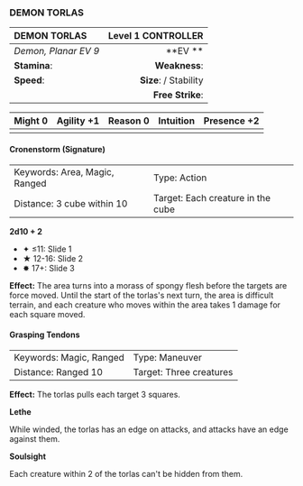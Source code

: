### DEMON TORLAS

| DEMON TORLAS         | **Level 1 CONTROLLER** |
| :------------------- | ---------------------: |
| *Demon, Planar EV 9* |            \*\*EV \*\* |
| **Stamina**:         |          **Weakness**: |
| **Speed**:           | **Size**:  / Stability |
|                      |       **Free Strike**: |

| **Might** 0 | **Agility** +1 | **Reason** 0 | **Intuition** | **Presence** +2 |
| ----------- | -------------- | ------------ | ------------- | --------------- |
|             |                |              |               |                 |

#### Cronenstorm (Signature)

|                               |                                   |
| :---------------------------- | :-------------------------------- |
| Keywords: Area, Magic, Ranged | Type: Action                      |
| Distance: 3 cube within 10    | Target: Each creature in the cube |

**2d10 + 2**

- ✦ ≤11: Slide 1
- ★ 12-16: Slide 2
- ✸ 17+: Slide 3

**Effect:** The area turns into a morass of spongy flesh before the targets are force moved. Until the start of the torlas's next turn, the area is difficult terrain, and each creature who moves within the area takes 1 damage for each square moved.

#### Grasping Tendons

|                         |                         |
| :---------------------- | :---------------------- |
| Keywords: Magic, Ranged | Type: Maneuver          |
| Distance: Ranged 10     | Target: Three creatures |

**Effect:** The torlas pulls each target 3 squares.

**Lethe**

While winded, the torlas has an edge on attacks, and attacks have an edge against them.

**Soulsight**

Each creature within 2 of the torlas can't be hidden from them.

